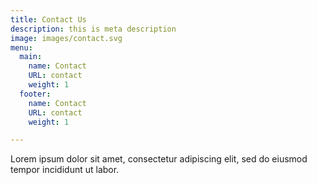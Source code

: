 ```yaml
---
title: Contact Us
description: this is meta description
image: images/contact.svg
menu:
  main:
    name: Contact
    URL: contact
    weight: 1
  footer:
    name: Contact
    URL: contact
    weight: 1

---
```

Lorem ipsum dolor sit amet, consectetur adipiscing elit, sed do eiusmod tempor incididunt ut labor.